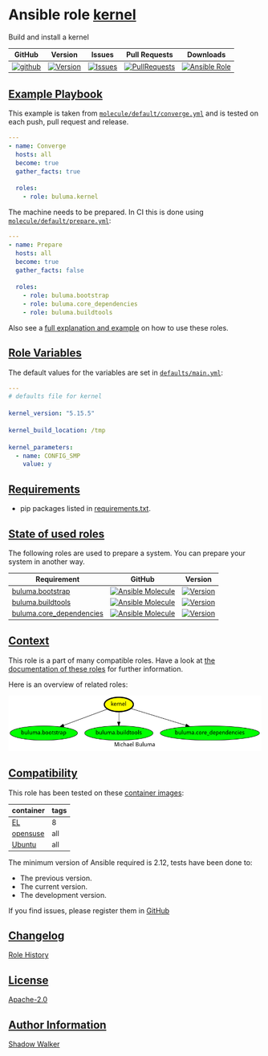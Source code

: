 # Ansible role [kernel](https://galaxy.ansible.com/ui/standalone/roles/buluma/kernel/documentation)

Build and install a kernel

|GitHub|Version|Issues|Pull Requests|Downloads|
|------|-------|------|-------------|---------|
|[![github](https://github.com/buluma/ansible-role-kernel/actions/workflows/molecule.yml/badge.svg)](https://github.com/buluma/ansible-role-kernel/actions/workflows/molecule.yml)|[![Version](https://img.shields.io/github/release/buluma/ansible-role-kernel.svg)](https://github.com/buluma/ansible-role-kernel/releases/)|[![Issues](https://img.shields.io/github/issues/buluma/ansible-role-kernel.svg)](https://github.com/buluma/ansible-role-kernel/issues/)|[![PullRequests](https://img.shields.io/github/issues-pr-closed-raw/buluma/ansible-role-kernel.svg)](https://github.com/buluma/ansible-role-kernel/pulls/)|[![Ansible Role](https://img.shields.io/ansible/role/d/buluma/kernel)](https://galaxy.ansible.com/ui/standalone/roles/buluma/kernel/documentation)|

## [Example Playbook](#example-playbook)

This example is taken from [`molecule/default/converge.yml`](https://github.com/buluma/ansible-role-kernel/blob/master/molecule/default/converge.yml) and is tested on each push, pull request and release.

```yaml
---
- name: Converge
  hosts: all
  become: true
  gather_facts: true

  roles:
    - role: buluma.kernel
```

The machine needs to be prepared. In CI this is done using [`molecule/default/prepare.yml`](https://github.com/buluma/ansible-role-kernel/blob/master/molecule/default/prepare.yml):

```yaml
---
- name: Prepare
  hosts: all
  become: true
  gather_facts: false

  roles:
    - role: buluma.bootstrap
    - role: buluma.core_dependencies
    - role: buluma.buildtools
```

Also see a [full explanation and example](https://buluma.github.io/how-to-use-these-roles.html) on how to use these roles.

## [Role Variables](#role-variables)

The default values for the variables are set in [`defaults/main.yml`](https://github.com/buluma/ansible-role-kernel/blob/master/defaults/main.yml):

```yaml
---
# defaults file for kernel

kernel_version: "5.15.5"

kernel_build_location: /tmp

kernel_parameters:
  - name: CONFIG_SMP
    value: y
```

## [Requirements](#requirements)

- pip packages listed in [requirements.txt](https://github.com/buluma/ansible-role-kernel/blob/master/requirements.txt).

## [State of used roles](#state-of-used-roles)

The following roles are used to prepare a system. You can prepare your system in another way.

| Requirement | GitHub | Version |
|-------------|--------|--------|
|[buluma.bootstrap](https://galaxy.ansible.com/buluma/bootstrap)|[![Ansible Molecule](https://github.com/buluma/ansible-role-bootstrap/actions/workflows/molecule.yml/badge.svg)](https://github.com/buluma/ansible-role-bootstrap/actions/workflows/molecule.yml)|[![Version](https://img.shields.io/github/release/buluma/ansible-role-bootstrap.svg)](https://github.com/shadowwalker/ansible-role-bootstrap)|
|[buluma.buildtools](https://galaxy.ansible.com/buluma/buildtools)|[![Ansible Molecule](https://github.com/buluma/ansible-role-buildtools/actions/workflows/molecule.yml/badge.svg)](https://github.com/buluma/ansible-role-buildtools/actions/workflows/molecule.yml)|[![Version](https://img.shields.io/github/release/buluma/ansible-role-buildtools.svg)](https://github.com/shadowwalker/ansible-role-buildtools)|
|[buluma.core_dependencies](https://galaxy.ansible.com/buluma/core_dependencies)|[![Ansible Molecule](https://github.com/buluma/ansible-role-core_dependencies/actions/workflows/molecule.yml/badge.svg)](https://github.com/buluma/ansible-role-core_dependencies/actions/workflows/molecule.yml)|[![Version](https://img.shields.io/github/release/buluma/ansible-role-core_dependencies.svg)](https://github.com/shadowwalker/ansible-role-core_dependencies)|

## [Context](#context)

This role is a part of many compatible roles. Have a look at [the documentation of these roles](https://buluma.github.io/) for further information.

Here is an overview of related roles:

![dependencies](https://raw.githubusercontent.com/buluma/ansible-role-kernel/png/requirements.png "Dependencies")

## [Compatibility](#compatibility)

This role has been tested on these [container images](https://hub.docker.com/u/buluma):

|container|tags|
|---------|----|
|[EL](https://hub.docker.com/r/buluma/enterpriselinux)|8|
|[opensuse](https://hub.docker.com/r/buluma/opensuse)|all|
|[Ubuntu](https://hub.docker.com/r/buluma/ubuntu)|all|

The minimum version of Ansible required is 2.12, tests have been done to:

- The previous version.
- The current version.
- The development version.

If you find issues, please register them in [GitHub](https://github.com/buluma/ansible-role-kernel/issues)

## [Changelog](#changelog)

[Role History](https://github.com/buluma/ansible-role-kernel/blob/master/CHANGELOG.md)

## [License](#license)

[Apache-2.0](https://github.com/buluma/ansible-role-kernel/blob/master/LICENSE)

## [Author Information](#author-information)

[Shadow Walker](https://buluma.github.io/)
